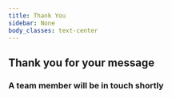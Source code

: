 ```yaml
---
title: Thank You
sidebar: None
body_classes: text-center
---
```

## Thank you for your message
### A team member will be in touch shortly